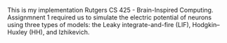 This is my implementation Rutgers CS 425 - Brain-Inspired Computing.
Assignmnent 1 required us to simulate the electric potential of neurons using 
three types of models: the Leaky integrate-and-fire (LIF), Hodgkin–Huxley (HH),
and Izhikevich.
